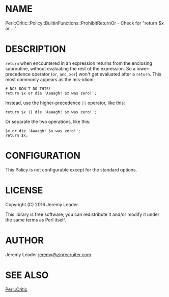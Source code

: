 # NAME

Perl::Critic::Policy::BuiltinFunctions::ProhibitReturnOr - Check for "return $x or ..."

# DESCRIPTION

`return` when encountered in an expression returns from the enclosing
subroutine, without evaluating the rest of the expression. So a
lower-precedence operator (`or`, `and`, `xor`) won't get evaluated
after a `return`. This most commonly appears as the mis-idiom:

    # NO! DON'T DO THIS!
    return $x or die 'Aaaagh! $x was zero!';

Instead, use the higher-precedence `||` operator, like  this:

    return $x || die 'Aaaagh! $x was zero!';

Or separate the two operations, like this:

    $x or die 'Aaaagh! $x was zero!';
    return $x;

# CONFIGURATION

This Policy is not configurable except for the standard options.

# LICENSE

Copyright (C) 2016 Jeremy Leader.

This library is free software; you can redistribute it and/or modify
it under the same terms as Perl itself.

# AUTHOR

Jeremy Leader <jeremy@ziprecruiter.com>

# SEE ALSO

[Perl::Critic](https://metacpan.org/pod/Perl::Critic)
